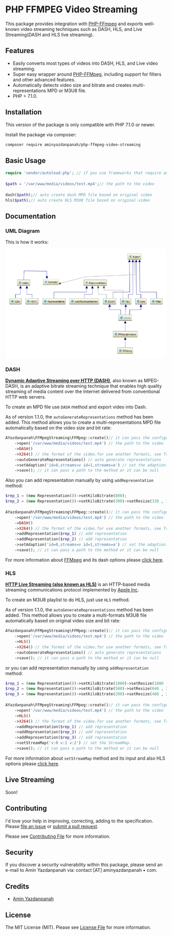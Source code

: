 # PHP FFMPEG Video Streaming

This package provides integration with [PHP-FFmpeg](https://github.com/PHP-FFMpeg/PHP-FFMpeg) and exports well-known video streaming techniques such as DASH, HLS, and Live Streaming(DASH and HLS live streaming).

## Features
* Easily converts most types of videos into DASH, HLS, and Live video streaming.
* Super easy wrapper around [PHP-FFMpeg](https://github.com/PHP-FFMpeg/PHP-FFMpeg), including support for filters and other advanced features.
* Automatically detects video size and bitrate and creates multi-representations MPD or M3U8 file.
* PHP > 7.1.0.

## Installation

This version of the package is only compatible with PHP 7.1.0 or newer.

Install the package via composer:

``` bash
composer require aminyazdanpanah/php-ffmpeg-video-streaming
```

## Basic Usage

``` php
require 'vendor/autoload.php'; // if you use frameworks that require autoload, you do not need to require it

$path = '/var/www/media/videos/test.mp4';// the path to the video

dash($path);// auto create dash MPD file based on original video
hls($path);// auto create HLS M3U8 file based on original video
```

## Documentation

### UML Diagram
This is how it works:


![UML](/docs/uml-class1.png?raw=true "UML")


### DASH
**[Dynamic Adaptive Streaming over HTTP (DASH)](https://en.wikipedia.org/wiki/Dynamic_Adaptive_Streaming_over_HTTP)**, also known as MPEG-DASH, is an adaptive bitrate streaming technique that enables high quality streaming of media content over the Internet delivered from conventional HTTP web servers.

To create an MPD file use `DASH` method and export video into Dash.

 
As of version 1.1.0, the ```autoGenerateRepresentations``` method has been added. This method allows you to create a multi-representations MPD file automatically based on the video size and bit rate:

``` php
AYazdanpanah\FFMpegStreaming\FFMpeg::create()// it can pass the configuration and logger to the method  or it can be null
    ->open('/var/www/media/videos/test.mp4') // the path to the video
    ->DASH()
    ->X264() // the format of the video.for use another formats, see Traits\Formats
    ->autoGenerateRepresentations() // auto generate representations
    ->setAdaption('id=0,streams=v id=1,streams=a') // set the adaption.
    ->save(); // it can pass a path to the method or it can be null
```

Also you can add representation manually by using  ```addRepresentation``` method:

``` php
$rep_1 = (new Representation())->setKiloBitrate(800);
$rep_2 = (new Representation())->setKiloBitrate(300)->setResize(320 , 170);

AYazdanpanah\FFMpegStreaming\FFMpeg::create()// it can pass the configuration and logger to the method or it can be null
    ->open('/var/www/media/videos/test.mp4') // the path to the video
    ->DASH()
    ->X264() // the format of the video.for use another formats, see Traits\Formats
    ->addRepresentation($rep_1) // add representation
    ->addRepresentation($rep_2) // add representation
    ->setAdaption('id=0,streams=v id=1,streams=a') // set the adaption.
    ->save(); // it can pass a path to the method or it can be null

```

For more information about [FFMpeg](https://ffmpeg.org/) and its dash options please [click here](https://ffmpeg.org/ffmpeg-formats.html#dash-2).
### HLS

**[HTTP Live Streaming (also known as HLS)](https://en.wikipedia.org/wiki/HTTP_Live_Streaming)** is an HTTP-based media streaming communications protocol implemented by [Apple Inc](https://www.apple.com/).

To create an M3U8 playlist to do HLS, just use `HLS` method.

As of version 1.1.0, the ```autoGenerateRepresentations``` method has been added. This method allows you to create a multi-formats M3U8 file automatically based on original video size and bit rate:

``` php
AYazdanpanah\FFMpegStreaming\FFMpeg::create()// it can pass the configuration and logger to the method or it can be null
    ->open('/var/www/media/videos/test.mp4') // the path to the video
    ->HLS()
    ->X264() // the format of the video.for use another formats, see Traits\Formats
    ->autoGenerateRepresentations() // auto generate representations
    ->save(); // it can pass a path to the method or it can be null
```

or you can add representation manually by using  ```addRepresentation``` method:

``` php
$rep_1 = (new Representation())->setKiloBitrate(1000)->setResize(1080 , 720);
$rep_2 = (new Representation())->setKiloBitrate(500)->setResize(640 , 360);
$rep_3 = (new Representation())->setKiloBitrate(200)->setResize(480 , 240);

AYazdanpanah\FFMpegStreaming\FFMpeg::create()// it can pass the configuration and logger to the method or it can be null
    ->open('/var/www/media/videos/test.mp4') // the path to the video
    ->HLS()
    ->X264() // the format of the video.for use another formats, see Traits\Formats
    ->addRepresentation($rep_1) // add representation
    ->addRepresentation($rep_2) // add representation
    ->addRepresentation($rep_3) // add representation
    ->setStreamMap('v:0 v:1 v:2') // set the StreamMap.
    ->save(); // it can pass a path to the method or it can be null
```
For more information about `setStreamMap` method and its input and also HLS options please [click here](https://ffmpeg.org/ffmpeg-formats.html#hls-2).

## Live Streaming

Soon!

## Contributing

I'd love your help in improving, correcting, adding to the specification.
Please [file an issue](https://github.com/aminyazdanpanah/PHP-FFmpeg-video-streaming/issues)
or [submit a pull request](https://github.com/aminyazdanpanah/PHP-FFmpeg-video-streaming/pulls).

Please see [Contributing File](https://github.com/aminyazdanpanah/PHP-FFmpeg-video-streaming/blob/master/CONTRIBUTING.md) for more information.

## Security

If you discover a security vulnerability within this package, please send an e-mail to Amin Yazdanpanah via:
contact [AT] aminyazdanpanah • com.
## Credits

- [Amin Yazdanpanah](http://www.aminyazdanpanah.com/?u=github.com/aminyazdanpanah/PHP-FFmpeg-video-streaming)

## License

The MIT License (MIT). Please see [License File](https://github.com/aminyazdanpanah/PHP-FFmpeg-video-streaming/blob/master/LICENSE) for more information.
